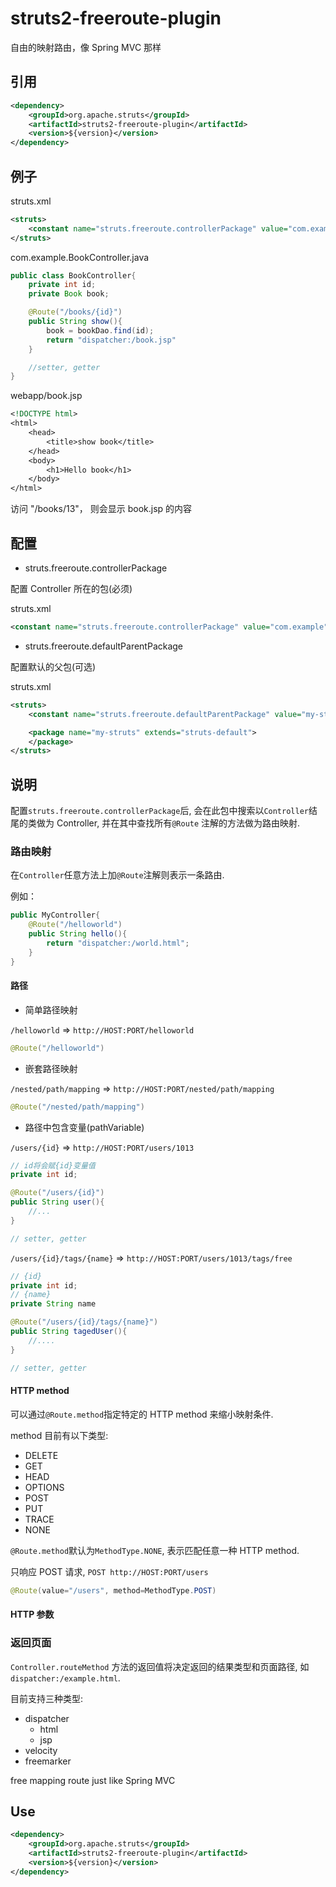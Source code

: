 # struts2-freeroute-plugin

自由的映射路由，像 Spring MVC 那样

## 引用

```xml
<dependency>
    <groupId>org.apache.struts</groupId>
    <artifactId>struts2-freeroute-plugin</artifactId>
    <version>${version}</version>
</dependency>
```

## 例子

struts.xml
```xml
<struts>
    <constant name="struts.freeroute.controllerPackage" value="com.example"/>
</struts>
```

com.example.BookController.java
```java
public class BookController{
    private int id;
    private Book book;

    @Route("/books/{id}")
    public String show(){
        book = bookDao.find(id);
        return "dispatcher:/book.jsp"
    }

    //setter, getter
}
```

webapp/book.jsp
```jsp
<!DOCTYPE html>
<html>
    <head>
        <title>show book</title>
    </head>
    <body>
        <h1>Hello book</h1>
    </body>
</html>
```

访问 "/books/13"， 则会显示 book.jsp 的内容

## 配置

* struts.freeroute.controllerPackage

配置 Controller 所在的包(必须)

struts.xml
```xml
<constant name="struts.freeroute.controllerPackage" value="com.example"/>
```

* struts.freeroute.defaultParentPackage

配置默认的父包(可选)

struts.xml
```xml
<struts>
    <constant name="struts.freeroute.defaultParentPackage" value="my-struts"/>

    <package name="my-struts" extends="struts-default">
    </package>
</struts>
```

## 说明

配置`struts.freeroute.controllerPackage`后, 会在此包中搜索以`Controller`结尾的类做为 Controller,
并在其中查找所有`@Route` 注解的方法做为路由映射.

### 路由映射

在`Controller`任意方法上加`@Route`注解则表示一条路由.

例如：
```java
public MyController{
    @Route("/helloworld")
    public String hello(){
        return "dispatcher:/world.html";
    }
}
```
#### 路径

* 简单路径映射

`/helloworld` => `http://HOST:PORT/helloworld`
```java
@Route("/helloworld")
```

* 嵌套路径映射

`/nested/path/mapping` => `http://HOST:PORT/nested/path/mapping`
```java
@Route("/nested/path/mapping")
```

* 路径中包含变量(pathVariable)

`/users/{id}` => `http://HOST:PORT/users/1013`
```java
// id将会赋{id}变量值
private int id;

@Route("/users/{id}")
public String user(){
    //...
}

// setter, getter
```

`/users/{id}/tags/{name}` => `http://HOST:PORT/users/1013/tags/free`
```java
// {id}
private int id;
// {name}
private String name

@Route("/users/{id}/tags/{name}")
public String tagedUser(){
    //....
}

// setter, getter
```

#### HTTP method

可以通过`@Route.method`指定特定的 HTTP method 来缩小映射条件.

method 目前有以下类型:

* DELETE
* GET
* HEAD
* OPTIONS
* POST
* PUT
* TRACE
* NONE

`@Route.method`默认为`MethodType.NONE`, 表示匹配任意一种 HTTP method.

只响应 POST 请求, `POST http://HOST:PORT/users`
```java
@Route(value="/users", method=MethodType.POST)
```

#### HTTP 参数

### 返回页面

`Controller.routeMethod` 方法的返回值将决定返回的结果类型和页面路径, 如`dispatcher:/example.html`.

目前支持三种类型:

+ dispatcher
    * html
    * jsp
+ velocity
+ freemarker

free mapping route just like Spring MVC

## Use

```xml
<dependency>
    <groupId>org.apache.struts</groupId>
    <artifactId>struts2-freeroute-plugin</artifactId>
    <version>${version}</version>
</dependency>
```
